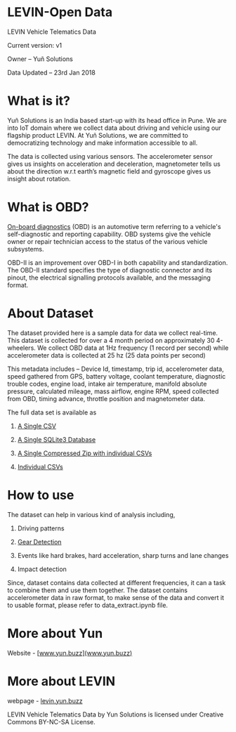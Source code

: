 # LEVIN-Open Data

LEVIN Vehicle Telematics Data

Current version: v1

Owner – Yuñ Solutions

Data Updated – 23rd Jan 2018

# What is it?

Yuñ Solutions is an India based start-up with its head office in Pune. We are into IoT domain where we collect data about driving and vehicle using our flagship product LEVIN. At Yuñ Solutions, we are committed to democratizing technology and make information accessible to all. 

The data is collected using various sensors. The accelerometer sensor gives us insights on acceleration and deceleration, magnetometer tells us about the direction w.r.t earth’s magnetic field and gyroscope gives us insight about rotation.

# What is OBD?

[On-board diagnostics](https://en.wikipedia.org/wiki/On-board_diagnostics) (OBD) is an automotive term referring to a vehicle's self-diagnostic and reporting capability. OBD systems give the vehicle owner or repair technician access to the status of the various vehicle subsystems.

OBD-II is an improvement over OBD-I in both capability and standardization. The OBD-II standard specifies the type of diagnostic connector and its pinout, the electrical signalling protocols available, and the messaging format.

# About Dataset

The dataset provided here is a sample data for data we collect real-time. This dataset is collected for over a 4 month period on approximately 30 4-wheelers. We collect OBD data at 1Hz frequency (1 record per second) while accelerometer data is collected at 25 hz (25 data points per second)

This metadata includes – Device Id, timestamp, trip id, accelerometer data, speed gathered from GPS, battery voltage, coolant temperature, diagnostic trouble codes, engine load, intake air temperature, manifold absolute pressure, calculated mileage, mass airflow, engine RPM, speed collected from OBD, timing advance, throttle position and magnetometer data.

The full data set is available as

1. [A Single CSV](https://drive.google.com/open?id=1_Ox4iWbANuULxLdwJavLNiOJx6IiWV2R)

2. [A Single SQLite3 Database](https://drive.google.com/open?id=1tJd8oosfpY_l2DPXiaFRObOBhCa2gFc-)

3. [A Single Compressed Zip with individual CSVs](https://drive.google.com/open?id=1T0M_7585gl8h-wcCyfBdDQVaTXKbVdw8)

4. [Individual CSVs](https://drive.google.com/open?id=1TKMBbFbB7ATTBklCpmFjrwVuKoH3AbSM)

# How to use

The dataset can help in various kind of analysis including,

1. Driving patterns

2. [Gear Detection](https://github.com/YunSolutions/levin-openData/tree/master/gear-detection)

3. Events like hard brakes, hard acceleration, sharp turns and lane changes

4. Impact detection 

Since, dataset contains data collected at different frequencies, it can a task to combine them and use them together. The dataset contains accelerometer data in raw format, to make sense of the data and convert it to usable format, please refer to data_extract.ipynb file.

# More about Yun
Website - [www.yun.buzz](www.yun.buzz)

# More about LEVIN
webpage - [levin.yun.buzz](levin.yun.buzz)



LEVIN Vehicle Telematics Data by Yun Solutions is licensed under Creative Commons BY-NC-SA License. 




